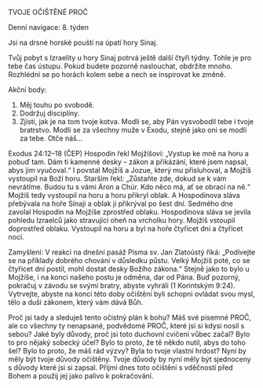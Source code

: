 TVOJE OČIŠTĚNÉ PROČ

Denní navigace: 8. týden

Jsi na drsné horské poušti na úpatí hory Sinaj.

Tvůj pobyt s Izraelity u hory Sinaj potrvá ještě další čtyři týdny. Tohle je pro
tebe čas ústupu. Pokud budete pozorně naslouchat, obdržíte mnoho. Rozhlédni se
po horách kolem sebe a nech se inspirovat ke změně.

Akční body:
1. Měj touhu po svobodě.
2. Dodržuj disciplíny.
3. Zjisti, jak je na tom tvoje kotva.
Modli se, aby Pán vysvobodil tebe i tvoje bratrstvo.
Modli se za všechny muže v Exodu, stejně jako oni se modlí za tebe.
Otče náš...

Exodus 24:12–18 (ČEP)
Hospodin řekl Mojžíšovi: „Vystup ke mně na horu a pobuď tam. Dám ti kamenné
desky – zákon a přikázání, které jsem napsal, abys jim vyučoval.“ I povstal
Mojžíš a Jozue, který mu přisluhoval, a Mojžíš vystoupil na Boží horu. Starším
řekl: „Zůstaňte zde, dokud se k vám nevrátíme. Budou tu s vámi Áron a Chúr.
Kdo něco má, ať se obrací na ně.“ Mojžíš tedy vystoupil na horu a horu přikryl
oblak. A Hospodinova sláva přebývala na hoře Sínaji a oblak ji přikrýval po šest
dní. Sedmého dne zavolal Hospodin na Mojžíše zprostřed oblaku. Hospodinova sláva
se jevila pohledu Izraelců jako stravující oheň na vrcholku hory. Mojžíš
vstoupil doprostřed oblaku. Vystoupil na horu a byl na hoře čtyřicet dní
a čtyřicet nocí.

Zamyšlení:
V reakci na dnešní pasáž Písma sv. Jan Zlatoústý říká: „Podívejte se na příklady
dobrého chování v důsledku půstu. Velký Mojžíš poté, co se čtyřicet dní postil,
mohl dostat desky Božího zákona.“ Stejně jako to bylo u Mojžíše, i na konci
našeho postu je odměna, dar od Pána. Buď pozorný, pokračuj v závodu se svými
bratry, abyste vyhráli (1 Korintským 9:24). Vytrvejte, abyste na konci této doby
očištění byli schopni ovládat svou mysl, tělo a duši zákonem, který vám dává Bůh.

Proč jsi tady a sleduješ tento očistný plán k bohu? Máš své písemné PROČ, ale
co všechny ty nenapsané, podvědomé PROČ, které jsi si kdysi nosil s sebou?
Jaké byly důvody, proč jsi toto duchovní cvičení vůbec začal? Bylo to pro nějaký
sobecký účel? Bylo to proto, že tě někdo nutil, abys do toho šel? Bylo to
proto, že máš rád výzvy? Byla to tvoje vlastní hrdost? Nyní by měly být tvoje
důvody očištěny. Tvoje důvody by nyní měly být sjednoceny s důvody které jsi si
zapsal. Přijmi dnes toto očištění s vděčností před Bohem a použij jej jako
palivo k pokračování.
